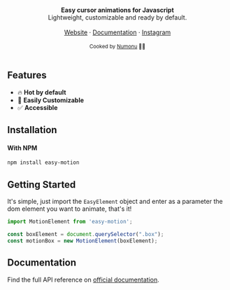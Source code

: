 <br />
<div align="center"><strong>Easy cursor animations for Javascript</strong></div>
<div align="center"> Lightweight, customizable and ready by default.</div>
<br />
<div align="center">
<a href="https://numonu.github.io/easy-motion">Website</a> 
<span> · </span>
<a href="https://numonu.github.io/easy-motion">Documentation</a> 
<span> · </span>
<a href="https://www.instagram.com/villegas.arts/">Instagram</a>
</div>

<br />
<div align="center">
  <sub>Cooked by <a href="https://www.instagram.com/villegas.arts/">Numonu</a> 👨‍🍳</sub>
</div>

<br />

## Features

- 🔥 **Hot by default**
- 🔩 **Easily Customizable**
- ✅ **Accessible**

## Installation

#### With NPM

```sh
npm install easy-motion
```

## Getting Started

It's simple, just import the `EasyElement` object and enter as a parameter the dom element you want to animate, that's it!

```js
import MotionElement from 'easy-motion';

const boxElement = document.querySelector(".box");
const motionBox = new MotionElement(boxElement);
```

## Documentation

Find the full API reference on [official documentation](https://numonu.github.io/easy-motion).